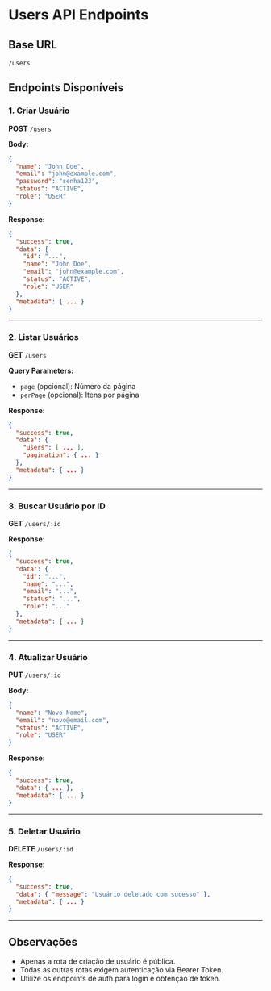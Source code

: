 # Users API Endpoints

## Base URL

```
/users
```

## Endpoints Disponíveis

### 1. Criar Usuário

**POST** `/users`

**Body:**

```json
{
  "name": "John Doe",
  "email": "john@example.com",
  "password": "senha123",
  "status": "ACTIVE",
  "role": "USER"
}
```

**Response:**

```json
{
  "success": true,
  "data": {
    "id": "...",
    "name": "John Doe",
    "email": "john@example.com",
    "status": "ACTIVE",
    "role": "USER"
  },
  "metadata": { ... }
}
```

---

### 2. Listar Usuários

**GET** `/users`

**Query Parameters:**

- `page` (opcional): Número da página
- `perPage` (opcional): Itens por página

**Response:**

```json
{
  "success": true,
  "data": {
    "users": [ ... ],
    "pagination": { ... }
  },
  "metadata": { ... }
}
```

---

### 3. Buscar Usuário por ID

**GET** `/users/:id`

**Response:**

```json
{
  "success": true,
  "data": {
    "id": "...",
    "name": "...",
    "email": "...",
    "status": "...",
    "role": "..."
  },
  "metadata": { ... }
}
```

---

### 4. Atualizar Usuário

**PUT** `/users/:id`

**Body:**

```json
{
  "name": "Novo Nome",
  "email": "novo@email.com",
  "status": "ACTIVE",
  "role": "USER"
}
```

**Response:**

```json
{
  "success": true,
  "data": { ... },
  "metadata": { ... }
}
```

---

### 5. Deletar Usuário

**DELETE** `/users/:id`

**Response:**

```json
{
  "success": true,
  "data": { "message": "Usuário deletado com sucesso" },
  "metadata": { ... }
}
```

---

## Observações

- Apenas a rota de criação de usuário é pública.
- Todas as outras rotas exigem autenticação via Bearer Token.
- Utilize os endpoints de auth para login e obtenção de token.
